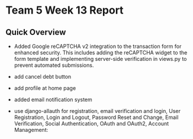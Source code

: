 # Team 5 Week 13 Report

## Quick Overview
* Added Google reCAPTCHA v2 integration to the transaction form for enhanced security. This includes adding the reCAPTCHA widget to the form template and implementing server-side verification in views.py to prevent automated submissions.

* add cancel debt button
* add profile at home page
* added email notification system
* use django-allauth for registration, email verification and login, User Registration, Login and Logout, Password Reset and Change, Email Verification, Social Authentication, OAuth and OAuth2, Account Management: 


